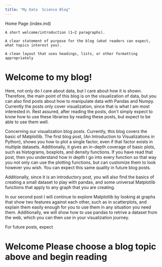 ```yaml
---
title: "My Data  Science Blog"
---
```


Home Page (index.md)

    A short welcome/introduction (1–2 paragraphs).

    A clear statement of purpose for the blog (what readers can expect, what topics interest you).

    A clean layout that uses headings, lists, or other formatting appropriately


# Welcome to my blog!

Here, not only do I care about data, but I care about how it is shown. Therefore, the main point of this blog is on the visualization of data, but you can also find posts about how to manipulate data with Pandas and Numpy. Currently the posts only cover visualization, since that is what I am most interested in. Rest assured, after reading the posts, don't simply expect to know how to use these libraries by reading these posts, but expect to be able to use them well. 

Concerning our visualization blog posts. Currently, this blog covers the basic of Matplotlib. The first blog post, (An Introduction to Visualizations in Python), shows you how to plot a single factor, even if that factor exists in multiple datasets. Additionally, it gives an in-depth coverage of basic plots, such as histograms, boxplots, and density functions. If you have read that post, then you understand how in depth I go into every function so that way you not only can use the plotting functions, but can customize them to look however you wish. You can expect this same quality in future blog posts. 

Additionally, since it is an introductory post, you will also find the basics of creating a small dataset to play with pandas, and some universal Matplotlib functions that apply to any graph that you are creating.

In our second post I will continue to explore Matplotlib by looking at graphs that show two features against each other, such as in scatterplots, and explain them easily enough for you to use them in any situation you need them. Additionally, we will show how to use pandas to retrive a dataset from the web, which you can then use in your visualization journey. 

For future posts, expect 










# Welcome Please choose a blog topic above and begin reading
